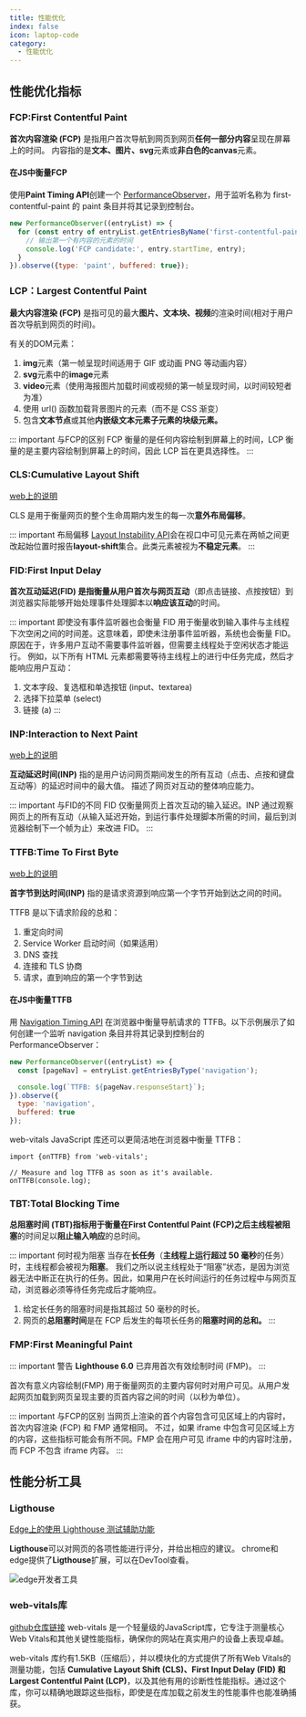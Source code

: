 ```yaml
---
title: 性能优化
index: false
icon: laptop-code
category:
  - 性能优化
---
```


<Catalog />

## **性能优化指标**

### **FCP:First Contentful Paint**

**首次内容渲染 (FCP)** 是指用户首次导航到网页到网页**任何一部分内容**呈现在屏幕上的时间。
内容指的是**文本、图片、svg**元素或**非白色的canvas**元素。

#### 在JS中衡量FCP
 使用**Paint Timing API**创建一个 [PerformanceObserver](https://developer.mozilla.org/zh-CN/docs/Web/API/PerformanceObserver)，用于监听名称为 first-contentful-paint 的 paint 条目并将其记录到控制台。
```js
new PerformanceObserver((entryList) => {
  for (const entry of entryList.getEntriesByName('first-contentful-paint')) {
    // 输出第一个有内容的元素的时间
    console.log('FCP candidate:', entry.startTime, entry);
  }
}).observe({type: 'paint', buffered: true});
```

### **LCP：Largest Contentful Paint**

**最大内容渲染 (FCP)** 是指可见的最大**图片、文本块、视频**的渲染时间(相对于用户首次导航到网页的时间)。

有关的DOM元素：
1. **img**元素（第一帧呈现时间适用于 GIF 或动画 PNG 等动画内容）
2. **svg**元素中的**image**元素
3. **video**元素（使用海报图片加载时间或视频的第一帧呈现时间，以时间较短者为准）
4. 使用 url() 函数加载背景图片的元素（而不是 CSS 渐变）
5. 包含**文本节点**或其他**内嵌级文本元素子元素的块级元素。** 

::: important 与FCP的区别
FCP 衡量的是任何内容绘制到屏幕上的时间，LCP 衡量的是主要内容绘制到屏幕上的时间，因此 LCP 旨在更具选择性。
:::

### **CLS:Cumulative Layout Shift**
[web上的说明](https://web.developers.google.cn/articles/cls?hl=zh_cn)

CLS 是用于衡量网页的整个生命周期内发生的每一次**意外布局偏移**。

::: important 布局偏移
 [Layout Instability API](https://github.com/WICG/layout-instability)会在视口中可见元素在两帧之间更改起始位置时报告**layout-shift**集合。此类元素被视为**不稳定元素**。
:::

### **FID:First Input Delay**

**首次互动延迟(FID) **是指衡量从用户**首次与网页互动**（即点击链接、点按按钮）到浏览器实际能够开始处理事件处理脚本以**响应该互动**的时间。

::: important 即使没有事件监听器也会衡量
FID 用于衡量收到输入事件与主线程下次空闲之间的时间差。这意味着，即使未注册事件监听器，系统也会衡量 FID。原因在于，许多用户互动不需要事件监听器，但需要主线程处于空闲状态才能运行。
例如，以下所有 HTML 元素都需要等待主线程上的进行中任务完成，然后才能响应用户互动：

1. 文本字段、复选框和单选按钮 (input、textarea)
2. 选择下拉菜单 (select)
3. 链接 (a)
:::

### **INP:Interaction to Next Paint**
[web上的说明](https://web.developers.google.cn/articles/inp?hl=zh_cn#what-is-inp)

**互动延迟时间(INP)** 指的是用户访问网页期间发生的所有互动（点击、点按和键盘互动等）的延迟时间中的最大值。
描述了网页对互动的整体响应能力。

::: important 与FID的不同
FID 仅衡量网页上首次互动的输入延迟。INP 通过观察网页上的所有互动（从输入延迟开始，到运行事件处理脚本所需的时间，最后到浏览器绘制下一个帧为止）来改进 FID。
:::

### **TTFB:Time To First Byte**
[web上的说明](https://web.developers.google.cn/articles/ttfb?hl=zh_cn)

**首字节到达时间(INP)** 指的是请求资源到响应第一个字节开始到达之间的时间。

TTFB 是以下请求阶段的总和：
1. 重定向时间
2. Service Worker 启动时间（如果适用）
3. DNS 查找
4. 连接和 TLS 协商
5. 请求，直到响应的第一个字节到达

#### 在JS中衡量TTFB
用 [Navigation Timing API](https://developer.mozilla.org/zh-CN/docs/Web/API/Performance_API/Navigation_timing) 在浏览器中衡量导航请求的 TTFB。以下示例展示了如何创建一个监听 navigation 条目并将其记录到控制台的 PerformanceObserver：
```js
new PerformanceObserver((entryList) => {
  const [pageNav] = entryList.getEntriesByType('navigation');

  console.log(`TTFB: ${pageNav.responseStart}`);
}).observe({
  type: 'navigation',
  buffered: true
});
```
web-vitals JavaScript 库还可以更简洁地在浏览器中衡量 TTFB：
```js'
import {onTTFB} from 'web-vitals';

// Measure and log TTFB as soon as it's available.
onTTFB(console.log);
```

### **TBT:Total Blocking Time**

**总阻塞时间 (TBT)**指标用于衡量在**First Contentful Paint (FCP)**之后主线程被**阻塞**的时间足以**阻止输入响应**的总时间。

::: important 何时视为阻塞
当存在**长任务**（**主线程上运行超过 50 毫秒**的任务）时，主线程都会被视为**阻塞**。
我们之所以说主线程处于“阻塞”状态，是因为浏览器无法中断正在执行的任务。因此，如果用户在长时间运行的任务过程中与网页互动，浏览器必须等待任务完成后才能响应。
1. 给定长任务的阻塞时间是指其超过 50 毫秒的时长。
2. 网页的**总阻塞时间**是在 FCP 后发生的每项长任务的**阻塞时间的总和。**
:::

### **FMP:First Meaningful Paint**

::: important 警告
**Lighthouse 6.0** 已弃用首次有效绘制时间 (FMP)。
:::

首次有意义内容绘制(FMP) 用于衡量网页的主要内容何时对用户可见。从用户发起网页加载到网页呈现主要的页首内容之间的时间（以秒为单位）。

::: important 与FCP的区别
当网页上渲染的首个内容包含可见区域上的内容时，首次内容渲染 (FCP) 和 FMP 通常相同。
不过，如果 iframe 中包含可见区域上方的内容，这些指标可能会有所不同。FMP 会在用户可见 iframe 中的内容时注册，而 FCP 不包含 iframe 内容。
:::

## 性能分析工具

### **Ligthouse**

[Edge上的使用 Lighthouse 测试辅助功能](https://learn.microsoft.com/zh-cn/microsoft-edge/devtools-guide-chromium/accessibility/lighthouse)

**Ligthouse**可以对网页的各项性能进行评分，并给出相应的建议。
chrome和edge提供了**Ligthouse**扩展，可以在DevTool查看。

![edge开发者工具](<`F)W@5F(C))(YCQ`NHT)J7D.png>)

### web-vitals库
[github仓库链接](https://github.com/GoogleChrome/web-vitals)
web-vitals 是一个轻量级的JavaScript库，它专注于测量核心Web Vitals和其他关键性能指标，确保你的网站在真实用户的设备上表现卓越。

web-vitals 库约有1.5KB（压缩后），并以模块化的方式提供了所有Web Vitals的测量功能，包括 **Cumulative Layout Shift (CLS)、First Input Delay (FID) 和 Largest Contentful Paint (LCP)**，以及其他有用的诊断性性能指标。通过这个库，你可以精确地跟踪这些指标，即使是在库加载之前发生的性能事件也能准确捕获。
